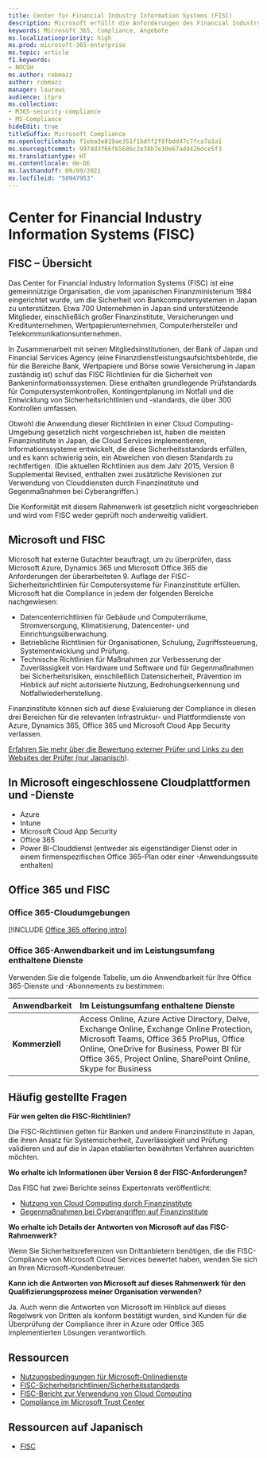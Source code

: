 ```yaml
---
title: Center for Financial Industry Information Systems (FISC)
description: Microsoft erfüllt die Anforderungen des Financial Industry Information Systems v.8-Standards in Japan.
keywords: Microsoft 365, Compliance, Angebote
ms.localizationpriority: high
ms.prod: microsoft-365-enterprise
ms.topic: article
f1.keywords:
- NOCSH
ms.author: robmazz
author: robmazz
manager: laurawi
audience: itpro
ms.collection:
- M365-security-compliance
- MS-Compliance
hideEdit: true
titleSuffix: Microsoft Compliance
ms.openlocfilehash: f1eba3e819ae351f1bdff2f8fbdd47c7fca7a1a1
ms.sourcegitcommit: 997dd3f66f65686c2e38b7e30e67add426dce5f3
ms.translationtype: HT
ms.contentlocale: de-DE
ms.lasthandoff: 09/09/2021
ms.locfileid: "58947953"
---
```

# <a name="center-for-financial-industry-information-systems-fisc"></a>Center for Financial Industry Information Systems (FISC)

## <a name="fisc-overview"></a>FISC – Übersicht

Das Center for Financial Industry Information Systems (FISC) ist eine gemeinnützige Organisation, die vom japanischen Finanzministerium 1984 eingerichtet wurde, um die Sicherheit von Bankcomputersystemen in Japan zu unterstützen. Etwa 700 Unternehmen in Japan sind unterstützende Mitglieder, einschließlich großer Finanzinstitute, Versicherungen und Kreditunternehmen, Wertpapierunternehmen, Computerhersteller und Telekommunikationsunternehmen.

In Zusammenarbeit mit seinen Mitgliedsinstitutionen, der Bank of Japan und Financial Services Agency (eine Finanzdienstleistungsaufsichtsbehörde, die für die Bereiche Bank, Wertpapiere und Börse sowie Versicherung in Japan zuständig ist) schuf das FISC Richtlinien für die Sicherheit von Bankeninformationssystemen. Diese enthalten grundlegende Prüfstandards für Computersystemkontrollen, Kontingentplanung im Notfall und die Entwicklung von Sicherheitsrichtlinien und -standards, die über 300 Kontrollen umfassen.

Obwohl die Anwendung dieser Richtlinien in einer Cloud Computing-Umgebung gesetzlich nicht vorgeschrieben ist, haben die meisten Finanzinstitute in Japan, die Cloud Services implementieren, Informationssysteme entwickelt, die diese Sicherheitsstandards erfüllen, und es kann schwierig sein, ein Abweichen von diesen Standards zu rechtfertigen. (Die aktuellen Richtlinien aus dem Jahr 2015, Version 8 Supplemental Revised, enthalten zwei zusätzliche Revisionen zur Verwendung von Clouddiensten durch Finanzinstitute und Gegenmaßnahmen bei Cyberangriffen.)

Die Konformität mit diesem Rahmenwerk ist gesetzlich nicht vorgeschrieben und wird vom FISC weder geprüft noch anderweitig validiert.

## <a name="microsoft-and-fisc"></a>Microsoft und FISC

Microsoft hat externe Gutachter beauftragt, um zu überprüfen, dass Microsoft Azure, Dynamics 365 und Microsoft Office 365 die Anforderungen der überarbeiteten 9. Auflage der FISC-Sicherheitsrichtlinien für Computersysteme für Finanzinstitute erfüllen. Microsoft hat die Compliance in jedem der folgenden Bereiche nachgewiesen:

- Datencenterrichtlinien für Gebäude und Computerräume, Stromversorgung, Klimatisierung, Datencenter- und Einrichtungsüberwachung.
- Betriebliche Richtlinien für Organisationen, Schulung, Zugriffssteuerung, Systementwicklung und Prüfung.
- Technische Richtlinien für Maßnahmen zur Verbesserung der Zuverlässigkeit von Hardware und Software und für Gegenmaßnahmen bei Sicherheitsrisiken, einschließlich Datensicherheit, Prävention im Hinblick auf nicht autorisierte Nutzung, Bedrohungserkennung und Notfallwiederherstellung.

Finanzinstitute können sich auf diese Evaluierung der Compliance in diesen drei Bereichen für die relevanten Infrastruktur- und Plattformdienste von Azure, Dynamics 365, Office 365 und Microsoft Cloud App Security verlassen.

[Erfahren Sie mehr über die Bewertung externer Prüfer und Links zu den Websites der Prüfer (nur Japanisch](https://cloudblogs.microsoft.com/industry-blog/ja-jp/financial-services/2018/05/11/fisc_v9/)).

## <a name="microsoft-in-scope-cloud-platforms--services"></a>In Microsoft eingeschlossene Cloudplattformen und -Dienste

- Azure
- Intune
- Microsoft Cloud App Security
- Office 365
- Power BI-Clouddienst (entweder als eigenständiger Dienst oder in einem firmenspezifischen Office 365-Plan oder einer -Anwendungssuite enthalten)

## <a name="office-365-and-fisc"></a>Office 365 und FISC

### <a name="office-365-cloud-environments"></a>Office 365-Cloudumgebungen

[!INCLUDE [Office 365 offering intro](../includes/o365-offering-introduction.md)]

### <a name="office-365-applicability-and-in-scope-services"></a>Office 365-Anwendbarkeit und im Leistungsumfang enthaltene Dienste

Verwenden Sie die folgende Tabelle, um die Anwendbarkeit für Ihre Office 365-Dienste und -Abonnements zu bestimmen:

| **Anwendbarkeit** | **Im Leistungsumfang enthaltene Dienste** |
|:------------------|:----------------------|
| **Kommerziell** | Access Online, Azure Active Directory, Delve, Exchange Online, Exchange Online Protection, Microsoft Teams, Office 365 ProPlus, Office Online, OneDrive for Business, Power BI für Office 365, Project Online, SharePoint Online, Skype for Business |

## <a name="frequently-asked-questions"></a>Häufig gestellte Fragen

**Für wen gelten die FISC-Richtlinien?**

Die FISC-Richtlinien gelten für Banken und andere Finanzinstitute in Japan, die ihren Ansatz für Systemsicherheit, Zuverlässigkeit und Prüfung validieren und auf die in Japan etablierten bewährten Verfahren ausrichten möchten.

**Wo erhalte ich Informationen über Version 8 der FISC-Anforderungen?**

Das FISC hat zwei Berichte seines Expertenrats veröffentlicht:

- [Nutzung von Cloud Computing durch Finanzinstitute](https://aka.ms/cloud-computing-report-en)
- [Gegenmaßnahmen bei Cyberangriffen auf Finanzinstitute](https://aka.ms/cyberattack-counter)

**Wo erhalte ich Details der Antworten von Microsoft auf das FISC-Rahmenwerk?**

Wenn Sie Sicherheitsreferenzen von Drittanbietern benötigen, die die FISC-Compliance von Microsoft Cloud Services bewertet haben, wenden Sie sich an Ihren Microsoft-Kundenbetreuer.

**Kann ich die Antworten von Microsoft auf dieses Rahmenwerk für den Qualifizierungsprozess meiner Organisation verwenden?**

Ja. Auch wenn die Antworten von Microsoft im Hinblick auf dieses Regelwerk von Dritten als konform bestätigt wurden, sind Kunden für die Überprüfung der Compliance ihrer in Azure oder Office 365 implementierten Lösungen verantwortlich.

## <a name="resources"></a>Ressourcen

- [Nutzungsbedingungen für Microsoft-Onlinedienste](https://aka.ms/Online-Services-Terms)
- [FISC-Sicherheitsrichtlinien/Sicherheitsstandards](https://www.fisc.or.jp/english)
- [FISC-Bericht zur Verwendung von Cloud Computing](https://aka.ms/cloud-computing-report-en)
- [Compliance im Microsoft Trust Center](https://www.microsoft.com/trust-center/compliance/compliance-overview)

## <a name="resources-in-japanese"></a>Ressourcen auf Japanisch

- [FISC](https://www.fisc.or.jp/)
